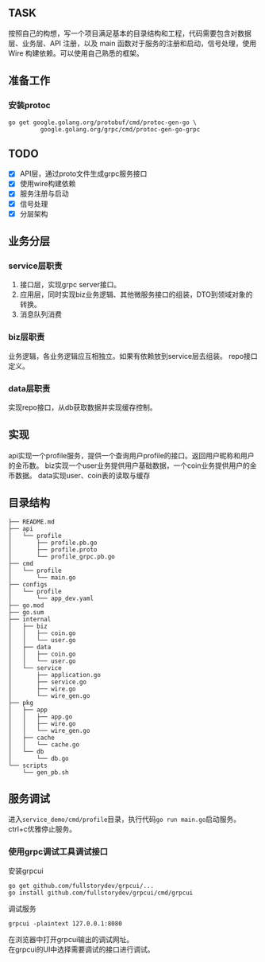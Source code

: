 ## TASK
按照自己的构想，写一个项目满足基本的目录结构和工程，代码需要包含对数据层、业务层、API 注册，以及 main 函数对于服务的注册和启动，信号处理，使用 Wire 构建依赖。可以使用自己熟悉的框架。

## 准备工作
### 安装protoc
```shell
go get google.golang.org/protobuf/cmd/protoc-gen-go \
         google.golang.org/grpc/cmd/protoc-gen-go-grpc
```

## TODO
- [x] API层，通过proto文件生成grpc服务接口  
- [x] 使用wire构建依赖  
- [x] 服务注册与启动
- [x] 信号处理
- [x] 分层架构

## 业务分层
### service层职责
1. 接口层，实现grpc server接口。
2. 应用层，同时实现biz业务逻辑、其他微服务接口的组装，DTO到领域对象的转换。
3. 消息队列消费
### biz层职责
业务逻辑，各业务逻辑应互相独立。如果有依赖放到service层去组装。
repo接口定义。
### data层职责
实现repo接口，从db获取数据并实现缓存控制。

## 实现
api实现一个profile服务，提供一个查询用户profile的接口。返回用户昵称和用户的金币数。
biz实现一个user业务提供用户基础数据，一个coin业务提供用户的金币数据。
data实现user、coin表的读取与缓存

## 目录结构
```
├── README.md
├── api
│   └── profile
│       ├── profile.pb.go
│       ├── profile.proto
│       └── profile_grpc.pb.go
├── cmd
│   └── profile
│       └── main.go
├── configs
│   └── profile
│       └── app_dev.yaml
├── go.mod
├── go.sum
├── internal
│   ├── biz
│   │   ├── coin.go
│   │   └── user.go
│   ├── data
│   │   ├── coin.go
│   │   └── user.go
│   └── service
│       ├── application.go
│       ├── service.go
│       ├── wire.go
│       └── wire_gen.go
├── pkg
│   ├── app
│   │   ├── app.go
│   │   ├── wire.go
│   │   └── wire_gen.go
│   ├── cache
│   │   └── cache.go
│   └── db
│       └── db.go
└── scripts
    └── gen_pb.sh
```

## 服务调试
进入`service_demo/cmd/profile`目录，执行代码`go run main.go`启动服务。  
ctrl+c优雅停止服务。  
### 使用grpc调试工具调试接口
安装grpcui
```shell
go get github.com/fullstorydev/grpcui/...
go install github.com/fullstorydev/grpcui/cmd/grpcui
```
调试服务
```shell
grpcui -plaintext 127.0.0.1:8080
```
在浏览器中打开grpcui输出的调试网址。  
在grpcui的UI中选择需要调试的接口进行调试。
